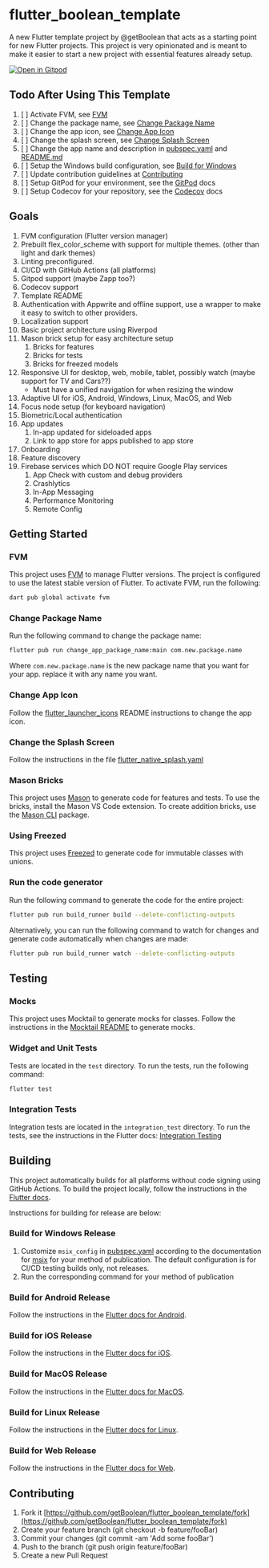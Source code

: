 # flutter_boolean_template

A new Flutter template project by @getBoolean that acts as a starting point for new Flutter projects.
This project is very opinionated and is meant to make it easier to start a new project with essential
features already setup.

[![Open in Gitpod](https://gitpod.io/button/open-in-gitpod.svg)](https://gitpod.io/#https://github.com/gitpod-io/template-flutter)

## Todo After Using This Template

1. [ ] Activate FVM, see [FVM](#fvm)
1. [ ] Change the package name, see [Change Package Name](#change-package-name)
1. [ ] Change the app icon, see [Change App Icon](#change-app-icon)
1. [ ] Change the splash screen, see [Change Splash Screen](#change-the-splash-screen)
1. [ ] Change the app name and description in [pubspec.yaml](pubspec.yaml) and [README.md](README.md)
1. [ ] Setup the Windows build configuration, see [Build for Windows](#build-for-windows)
1. [ ] Update contribution guidelines at [Contributing](#contributing)
1. [ ] Setup GitPod for your environment, see the [GitPod](https://www.gitpod.io/docs/quickstart/flutter#flutter-quickstart) docs
1. [ ] Setup Codecov for your repository, see the [Codecov](https://docs.codecov.com/docs/quick-start) docs

## Goals

1. FVM configuration (Flutter version manager)
1. Prebuilt flex_color_scheme with support for multiple themes. (other than light and dark themes)
1. Linting preconfigured.
1. CI/CD with GitHub Actions (all platforms)
1. Gitpod support (maybe Zapp too?)
1. Codecov support
1. Template README
1. Authentication with Appwrite and offline support, use a wrapper to make it easy to switch to other
   providers.
1. Localization support
1. Basic project architecture using Riverpod
1. Mason brick setup for easy architecture setup
   1. Bricks for features
   1. Bricks for tests
   1. Bricks for freezed models
1. Responsive UI for desktop, web, mobile, tablet, possibly watch (maybe support for TV and Cars??)
   * Must have a unified navigation for when resizing the window
1. Adaptive UI for iOS, Android, Windows, Linux, MacOS, and Web
1. Focus node setup (for keyboard navigation)
1. Biometric/Local authentication
1. App updates
   1. In-app updated for sideloaded apps
   1. Link to app store for apps published to app store
1. Onboarding
1. Feature discovery
1. Firebase services which DO NOT require Google Play services
   1. App Check with custom and debug providers
   1. Crashlytics
   1. In-App Messaging
   1. Performance Monitoring
   1. Remote Config

## Getting Started

### FVM

This project uses [FVM](https://fvm.app/) to manage Flutter versions. The project is
configured to use the latest stable version of Flutter. To activate FVM, run the following:

```bash
dart pub global activate fvm
```

### Change Package Name

Run the following command to change the package name:

```bash
flutter pub run change_app_package_name:main com.new.package.name
```

Where `com.new.package.name` is the new package name that you want for your app. replace it with any name you want.

### Change App Icon

Follow the [flutter_launcher_icons](https://pub.dev/packages/flutter_launcher_icons) README instructions to change the app icon.

### Change the Splash Screen

Follow the instructions in the file [flutter_native_splash.yaml](flutter_native_splash.yaml)

### Mason Bricks

This project uses [Mason](https://pub.dev/packages/mason) to generate code for features and tests.
To use the bricks, install the Mason VS Code extension. To create addition bricks, use the [Mason CLI](https://pub.dev/packages/mason_cli) package.

### Using Freezed

This project uses [Freezed](https://pub.dev/packages/freezed) to generate code for immutable classes with unions.

### Run the code generator

Run the following command to generate the code for the entire project:

```bash
flutter pub run build_runner build --delete-conflicting-outputs
```

Alternatively, you can run the following command to watch for changes and generate code automatically
when changes are made:

```bash
flutter pub run build_runner watch --delete-conflicting-outputs
```

## Testing

### Mocks

This project uses Mocktail to generate mocks for classes. Follow the instructions in the
[Mocktail README](https://pub.dev/packages/mocktail) to generate mocks.

### Widget and Unit Tests

Tests are located in the `test` directory. To run the tests, run the following command:

```bash
flutter test
```

### Integration Tests

Integration tests are located in the `integration_test` directory. To run the tests, see the
instructions in the Flutter docs:
[Integration Testing](https://docs.flutter.dev/cookbook/testing/integration/introduction#5-run-the-integration-test)

## Building

This project automatically builds for all platforms without code signing using GitHub Actions. To build the project locally,
follow the instructions in the [Flutter docs](https://flutter.dev/docs).

Instructions for building for release are below:

### Build for Windows Release

1. Customize `msix_config` in [pubspec.yaml](pubspec.yaml) according to the documentation
for [msix](https://pub.dev/packages/msix) for your method of publication. The default
configuration is for CI/CD testing builds only, not releases.
1. Run the corresponding command for your method of publication

### Build for Android Release

Follow the instructions in the [Flutter docs for Android](https://docs.flutter.dev/deployment/android).

### Build for iOS Release

Follow the instructions in the [Flutter docs for iOS](https://docs.flutter.dev/deployment/ios).

### Build for MacOS Release

Follow the instructions in the [Flutter docs for MacOS](https://docs.flutter.dev/deployment/macos).

### Build for Linux Release

Follow the instructions in the [Flutter docs for Linux](https://docs.flutter.dev/deployment/linux).

### Build for Web Release

Follow the instructions in the [Flutter docs for Web](https://docs.flutter.dev/deployment/web).

## Contributing

1. Fork it [https://github.com/getBoolean/flutter_boolean_template/fork](https://github.com/getBoolean/flutter_boolean_template/fork)
1. Create your feature branch (git checkout -b feature/fooBar)
1. Commit your changes (git commit -am 'Add some fooBar')
1. Push to the branch (git push origin feature/fooBar)
1. Create a new Pull Request
